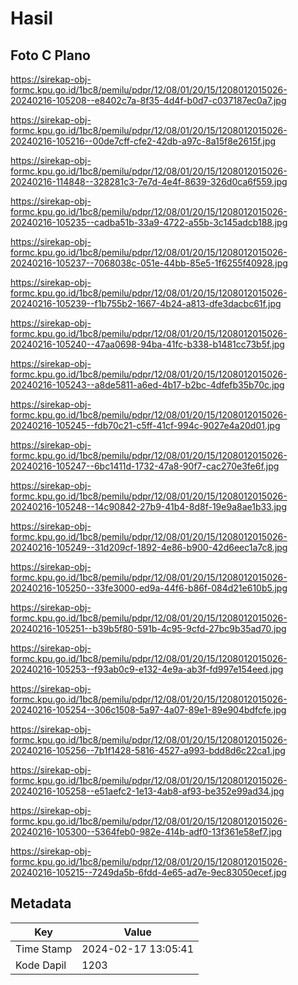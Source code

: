 # Hasil

## Foto C Plano

https://sirekap-obj-formc.kpu.go.id/1bc8/pemilu/pdpr/12/08/01/20/15/1208012015026-20240216-105208--e8402c7a-8f35-4d4f-b0d7-c037187ec0a7.jpg

https://sirekap-obj-formc.kpu.go.id/1bc8/pemilu/pdpr/12/08/01/20/15/1208012015026-20240216-105216--00de7cff-cfe2-42db-a97c-8a15f8e2615f.jpg

https://sirekap-obj-formc.kpu.go.id/1bc8/pemilu/pdpr/12/08/01/20/15/1208012015026-20240216-114848--328281c3-7e7d-4e4f-8639-326d0ca6f559.jpg

https://sirekap-obj-formc.kpu.go.id/1bc8/pemilu/pdpr/12/08/01/20/15/1208012015026-20240216-105235--cadba51b-33a9-4722-a55b-3c145adcb188.jpg

https://sirekap-obj-formc.kpu.go.id/1bc8/pemilu/pdpr/12/08/01/20/15/1208012015026-20240216-105237--7068038c-051e-44bb-85e5-1f6255f40928.jpg

https://sirekap-obj-formc.kpu.go.id/1bc8/pemilu/pdpr/12/08/01/20/15/1208012015026-20240216-105239--f1b755b2-1667-4b24-a813-dfe3dacbc61f.jpg

https://sirekap-obj-formc.kpu.go.id/1bc8/pemilu/pdpr/12/08/01/20/15/1208012015026-20240216-105240--47aa0698-94ba-41fc-b338-b1481cc73b5f.jpg

https://sirekap-obj-formc.kpu.go.id/1bc8/pemilu/pdpr/12/08/01/20/15/1208012015026-20240216-105243--a8de5811-a6ed-4b17-b2bc-4dfefb35b70c.jpg

https://sirekap-obj-formc.kpu.go.id/1bc8/pemilu/pdpr/12/08/01/20/15/1208012015026-20240216-105245--fdb70c21-c5ff-41cf-994c-9027e4a20d01.jpg

https://sirekap-obj-formc.kpu.go.id/1bc8/pemilu/pdpr/12/08/01/20/15/1208012015026-20240216-105247--6bc1411d-1732-47a8-90f7-cac270e3fe6f.jpg

https://sirekap-obj-formc.kpu.go.id/1bc8/pemilu/pdpr/12/08/01/20/15/1208012015026-20240216-105248--14c90842-27b9-41b4-8d8f-19e9a8ae1b33.jpg

https://sirekap-obj-formc.kpu.go.id/1bc8/pemilu/pdpr/12/08/01/20/15/1208012015026-20240216-105249--31d209cf-1892-4e86-b900-42d6eec1a7c8.jpg

https://sirekap-obj-formc.kpu.go.id/1bc8/pemilu/pdpr/12/08/01/20/15/1208012015026-20240216-105250--33fe3000-ed9a-44f6-b86f-084d21e610b5.jpg

https://sirekap-obj-formc.kpu.go.id/1bc8/pemilu/pdpr/12/08/01/20/15/1208012015026-20240216-105251--b39b5f80-591b-4c95-9cfd-27bc9b35ad70.jpg

https://sirekap-obj-formc.kpu.go.id/1bc8/pemilu/pdpr/12/08/01/20/15/1208012015026-20240216-105253--f93ab0c9-e132-4e9a-ab3f-fd997e154eed.jpg

https://sirekap-obj-formc.kpu.go.id/1bc8/pemilu/pdpr/12/08/01/20/15/1208012015026-20240216-105254--306c1508-5a97-4a07-89e1-89e904bdfcfe.jpg

https://sirekap-obj-formc.kpu.go.id/1bc8/pemilu/pdpr/12/08/01/20/15/1208012015026-20240216-105256--7b1f1428-5816-4527-a993-bdd8d6c22ca1.jpg

https://sirekap-obj-formc.kpu.go.id/1bc8/pemilu/pdpr/12/08/01/20/15/1208012015026-20240216-105258--e51aefc2-1e13-4ab8-af93-be352e99ad34.jpg

https://sirekap-obj-formc.kpu.go.id/1bc8/pemilu/pdpr/12/08/01/20/15/1208012015026-20240216-105300--5364feb0-982e-414b-adf0-13f361e58ef7.jpg

https://sirekap-obj-formc.kpu.go.id/1bc8/pemilu/pdpr/12/08/01/20/15/1208012015026-20240216-105215--7249da5b-6fdd-4e65-ad7e-9ec83050ecef.jpg


## Metadata

| Key        | Value               |
| ---------- | ------------------- |
| Time Stamp | 2024-02-17 13:05:41 |
| Kode Dapil | 1203                |



